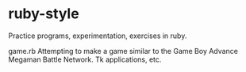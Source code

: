 # ruby-style
Practice programs, experimentation, exercises in ruby.

game.rb
Attempting to make a game similar to the Game Boy Advance Megaman Battle Network.
Tk applications, etc.